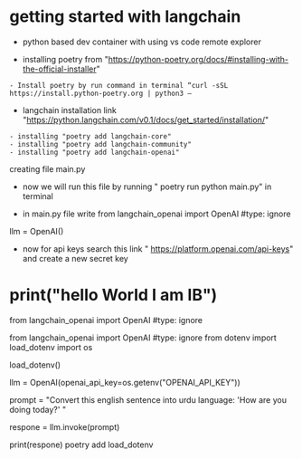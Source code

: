 # getting started with langchain

- python based dev container with using vs code remote explorer 

- installing poetry from "https://python-poetry.org/docs/#installing-with-the-official-installer"

```
- Install poetry by run command in terminal “curl -sSL https://install.python-poetry.org | python3 –
```

- langchain installation link "https://python.langchain.com/v0.1/docs/get_started/installation/"

```
- installing "poetry add langchain-core"
- installing "poetry add langchain-community"
- installing "poetry add langchain-openai"
```

creating file main.py


- now we will run this file by running  " poetry run python main.py" in terminal

- in main.py file write from langchain_openai import OpenAI #type: ignore

llm = OpenAI()

- now for api keys search this link " https://platform.openai.com/api-keys" and create a new secret key

# print("hello World I am IB")
from langchain_openai import OpenAI #type: ignore

from langchain_openai import OpenAI #type: ignore
from dotenv import load_dotenv
import os

load_dotenv()

llm = OpenAI(openai_api_key=os.getenv("OPENAI_API_KEY"))

prompt = "Convert this english sentence into urdu language: 'How are you doing today?'  "

respone = llm.invoke(prompt)

print(respone)
poetry add load_dotenv


